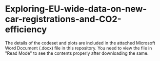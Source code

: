 # Exploring-EU-wide-data-on-new-car-registrations-and-CO2-efficiency

The details of the codeset and plots are included in the attached Microsoft Word Document (.docx) file in this repository. 
You need to view the file in "Read Mode" to see the contents properly after downloading the same.
